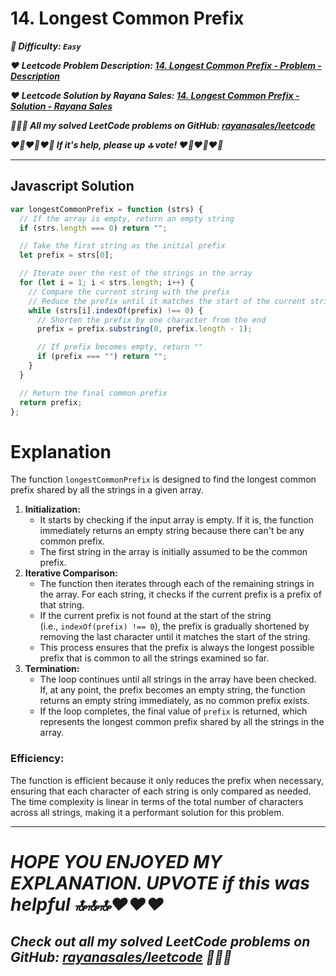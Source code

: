 # 14. Longest Common Prefix

**_🌱 Difficulty: `Easy`_**

**_❤️ Leetcode Problem Description: [14. Longest Common Prefix - Problem - Description](https://leetcode.com/problems/longest-common-prefix/description/)_**

**_❤️ Leetcode Solution by Rayana Sales: [14. Longest Common Prefix - Solution - Rayana Sales](https://leetcode.com/problems/longest-common-prefix/solutions/5671754/runtime-41ms-beats-98-11-javascript-solution-explanation/)_**

**_💁🏻‍♀️ All my solved LeetCode problems on GitHub: [rayanasales/leetcode](https://github.com/rayanasales/leetcode)_**

**_❤️‍🔥❤️‍🔥❤️‍🔥 If it's help, please up 🔝 vote! ❤️‍🔥❤️‍🔥❤️‍🔥_**

---

## Javascript Solution

```js
var longestCommonPrefix = function (strs) {
  // If the array is empty, return an empty string
  if (strs.length === 0) return "";

  // Take the first string as the initial prefix
  let prefix = strs[0];

  // Iterate over the rest of the strings in the array
  for (let i = 1; i < strs.length; i++) {
    // Compare the current string with the prefix
    // Reduce the prefix until it matches the start of the current string
    while (strs[i].indexOf(prefix) !== 0) {
      // Shorten the prefix by one character from the end
      prefix = prefix.substring(0, prefix.length - 1);

      // If prefix becomes empty, return ""
      if (prefix === "") return "";
    }
  }

  // Return the final common prefix
  return prefix;
};
```

# Explanation

The function `longestCommonPrefix` is designed to find the longest common prefix shared by all the strings in a given array.

1. **Initialization:**
   - It starts by checking if the input array is empty. If it is, the function immediately returns an empty string because there can't be any common prefix.
   - The first string in the array is initially assumed to be the common prefix.
2. **Iterative Comparison:**
   - The function then iterates through each of the remaining strings in the array. For each string, it checks if the current prefix is a prefix of that string.
   - If the current prefix is not found at the start of the string (i.e., `indexOf(prefix) !== 0`), the prefix is gradually shortened by removing the last character until it matches the start of the string.
   - This process ensures that the prefix is always the longest possible prefix that is common to all the strings examined so far.
3. **Termination:**
   - The loop continues until all strings in the array have been checked. If, at any point, the prefix becomes an empty string, the function returns an empty string immediately, as no common prefix exists.
   - If the loop completes, the final value of `prefix` is returned, which represents the longest common prefix shared by all the strings in the array.

### **Efficiency:**

The function is efficient because it only reduces the prefix when necessary, ensuring that each character of each string is only compared as needed. The time complexity is linear in terms of the total number of characters across all strings, making it a performant solution for this problem.

---

# **_HOPE YOU ENJOYED MY EXPLANATION. UPVOTE if this was helpful 🔝🔝🔝❤️❤️❤️_**

## **_Check out all my solved LeetCode problems on GitHub: [rayanasales/leetcode](https://github.com/rayanasales/leetcode) 🤙😚🤘_**
